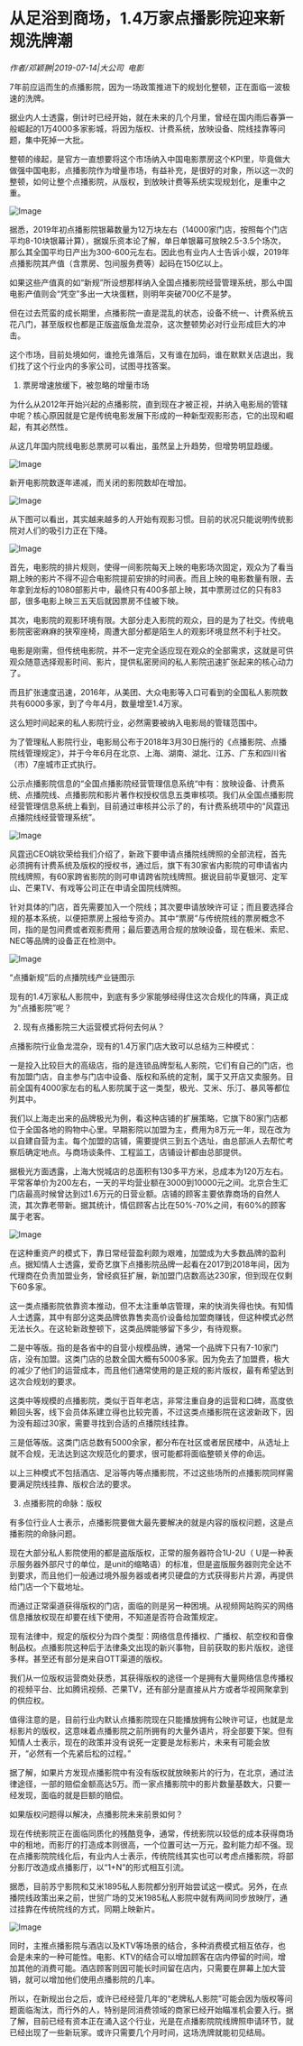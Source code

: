 # 从足浴到商场，1.4万家点播影院迎来新规洗牌潮

*作者/邓颖翀|2019-07-14|大公司 
                                                电影*

7年前应运而生的点播影院，因为一场政策推进下的规划化整顿，正在面临一波极速的洗牌。

据业内人士透露，倒计时已经开始，就在未来的几个月里，曾经在国内雨后春笋一般崛起的1万4000多家影城，将因为版权、计费系统，放映设备、院线挂靠等问题，集中死掉一大批。

整顿的缘起，是官方一直想要将这个市场纳入中国电影票房这个KPI里，毕竟做大做强中国电影，点播影院作为增量市场，有益补充，是很好的对象，所以这一次的整顿，如何让整个点播影院，从版权，到放映计费等系统实现规划化，是重中之重。

![Image](http://p1.pstatp.com/large/pgc-image/b5dfd93c9e4c432a96ff159e208b20c7)

据悉，2019年初点播影院银幕数量为12万块左右（14000家门店，按照每个门店平均8-10块银幕计算），据娱乐资本论了解，单日单银幕可放映2.5-3.5个场次，那么其全国平均日产出为300-600元左右。因此也有业内人士告诉小娱，2019年点播影院其产值（含票房、包间服务费等）起码在150亿以上。

如果这些产值真的如“新规”所设想那样纳入全国点播影院经营管理系统，那么中国电影产值则会“凭空”多出一大块蛋糕，则明年突破700亿不是梦。

但在过去荒蛮的成长期里，点播影院一直是混乱的状态，设备不统一、计费系统五花八门，甚至版权也都是正版盗版鱼龙混杂，这次整顿势必对行业形成巨大的冲击。

这个市场，目前处境如何，谁抢先谁落后，又有谁在加码，谁在默默关店退出，我们找了这个行业内的多家公司，试图寻找答案。

1. 票房增速放缓下，被忽略的增量市场

为什么从2012年开始兴起的点播影院，直到现在才被正视，并纳入电影局的管辖中呢？核心原因就是它是传统电影发展下形成的一种新型观影形态，它的出现和崛起，有其必然性。

从这几年国内院线电影总票房可以看出，虽然呈上升趋势，但增势明显趋缓。

![Image](http://p3.pstatp.com/large/pgc-image/89e84dc52a9440528acf5ea647a39a3a)

新开电影院数逐年递减，而关闭的影院数却在增加。

![Image](http://p1.pstatp.com/large/pgc-image/b7a01f771d90462fb07e15ce18952362)

从下图可以看出，其实越来越多的人开始有观影习惯。目前的状况只能说明传统影院对人们的吸引力正在下降。

![Image](http://p3.pstatp.com/large/pgc-image/30e0a20abe1b4813b77542648ebc8d23)

首先，电影院的排片规则，使得一间影院每天上映的电影场次固定，观众为了看当期上映的影片不得不迎合电影院提前安排的时间表。而且上映的电影数量有限，去年拿到龙标的1080部影片中，最终只有400多部上映，其中票房过亿的只有83部，很多电影上映三五天后就因票房不佳被下映。

其次，电影院的观影环境有限。大部分走入影院的观众，目的是为了社交。传统电影院密密麻麻的狭窄座椅，周遭大部分都是陌生人的观影环境显然不利于社交。

电影是刚需，但传统电影院，并不一定完全适应现在观众的全部需求，这就是可供观众随意选择观影时间、影片，提供私密房间的私人影院迅速扩张起来的核心动力了。

而且扩张速度迅速，2016年，从美团、大众电影等入口可看到的全国私人影院数共有6000多家，到了今年4月，数量增至1.4万家。

这么短时间起来的私人影院行业，必然需要被纳入电影局的管辖范围中。

为了管理私人影院行业，电影局公布于2018年3月30日施行的《点播影院、点播院线管理规定》，并于今年6月在北京、上海、湖南、湖北、江苏、广东和四川省（市）7座城市正式执行。

公示点播影院信息的“全国点播影院经营管理信息系统“中有：放映设备、计费系统、点播院线、点播影院和影片著作权授权信息五类审核项。我们从全国点播影院经营管理信息系统上看到，目前通过审核并公示了的，有计费系统项中的“风霆迅点播院线经营管理系统”。

![Image](http://p1.pstatp.com/large/pgc-image/0b5bc67c5b2a4c81a6535ee264fb0d81)

风霆迅CEO姚钦荣给我们介绍了，新政下要申请点播院线牌照的全部流程，首先必须拥有计费系统及版权的授权书，通过后，旗下有30家省内影院的可申请省内院线牌照，有60家跨省影院的则可申请跨省院线牌照。据说目前华夏银河、定军山、芒果TV、有戏等公司正在申请全国院线牌照。

针对具体的门店，首先需要加入一个院线；其次要申请放映许可证；而且要选择合规的基本系统，以便把票房上报给专资办。其中“票房”与传统院线的票房概念不同，指的是包间费或者观影费用；最后要选用合规的放映设备，现在极米、索尼、NEC等品牌的设备正在检测中。

![Image](http://p1.pstatp.com/large/pgc-image/900f2a0d744e4d279d4a998d0f9c3b81)

“点播新规”后的点播院线产业链图示

现有的1.4万家私人影院中，到底有多少家能够经得住这次合规化的阵痛，真正成为“点播影院”呢？

2. 现有点播影院三大运营模式将何去何从？

点播影院行业鱼龙混杂，现有的1.4万家门店大致可以总结为三种模式：

一是投入比较巨大的高级店，指的是连锁品牌型私人影院，它们有自己的门店，也有加盟门店，自主参与门店中设备、版权和系统的定制，属于又开店又卖服务。目前全国有4000家左右的私人影院属于这一类型，极光、艾米、乐汀、暴风等都位列其中。

我们以上海走出来的品牌极光为例，看这种店铺的扩展策略，它旗下80家门店都位于全国各地的购物中心里。早期影院以加盟为主，费用为8万元一年，现在改为以自建自营为主。每个加盟的店铺，需要提供三到五个选址，由总部派人去帮忙考察后确定地点。与商场谈条件、工程监工，店铺设计都由总部提供。

据极光方面透露，上海大悦城店的总面积有130多平方米，总成本为120万左右。平常客单价为200左右，一天的平均营业额在3000到10000元之间。北京合生汇门店最高时候曾达到过1.6万元的日营业额。店铺的顾客主要依靠商场的自然人流，其次靠老带新。据其统计，情侣顾客占比在50%-70%之间，有60%的顾客属于老客。

![Image](http://p1.pstatp.com/large/pgc-image/e19416b5c855408b878ffb87eb473330)

在这种重资产的模式下，靠日常经营盈利颇为艰难，加盟成为大多数品牌的盈利点。据知情人士透露，爱奇艺旗下点播影院品牌一起看在2017到2018年间，因为代理商在负责加盟业务，曾经疯狂扩展，新加盟门店数高达230家，但到现在仅剩下60多家。

这一类点播影院依靠资本推动，但不太注重单店管理，来的快消失得也快。有知情人士透露，其中有部分这类品牌依靠售卖高价设备给加盟商赚钱，但这种模式必然无法长久。在这轮新政整顿下，这类品牌能够留下多少，有待观察。

二是中等版。指的是各省中的自营小规模品牌，通常一个品牌下只有7-10家门店，没有加盟。这类门店的总数全国大概有5000多家。因为免去了加盟费，极大的减少了他们的运营成本，而且他们通常使用的是正规的影片版权，最有希望达到这次合规划的要求。

这类中等规模的点播影院，类似于百年老店，非常注重自身的运营和口碑，高度依赖回头客，线下会员体系建立得也比较完善，不过这类点播影院在这波新政下，因为没有超过30家，需要寻找到合适的点播院线挂靠。

三是低等版。这类门店总数有5000余家，都分布在社区或者居民楼中，从选址上就不合规，无法达到这次规范化的要求，很可能都将面临整顿关停的命运。

以上三种模式不包括酒店、足浴等内等点播影院，不过这些场所的点播影院同样需要满足院线挂靠、版权合法的要求。

3. 点播影院的命脉：版权

有多位行业人士表示，点播影院要做大最先要解决的就是内容的版权问题，这是点播影院的命脉问题。

现在大部分私人影院使用的都是盗版版权，正常的服务器符合1U-2U（ U是一种表示服务器外部尺寸的单位，是unit的缩略语）的标准，但是盗版服务器则完全达不到要求，而且他们一般通过境外服务器或者拷贝硬盘的方式获得影片片源，再提供给门店一个下载地址。

而通过正常渠道获得版权的门店，面临的则是另一种困境。从视频网站购买的网络信息播放权现在却要在线下使用，不知道是否符合政策规定。

现有法律中，规定的版权分为四个类型：网络信息传播权、广播权、航空权和音像制品权。点播影院这种后于法律条文出现的新兴事物，目前获取的影片版权，途径多样。甚至还有部分是来自OTT渠道的版权。

我们从一位版权运营商处获悉，其获得版权的途径一个是拥有大量网络信息传播权的视频平台、比如腾讯视频、芒果TV，还有部分是直接从片方或者华视网聚拿到的供应权。

值得注意的是，目前行业内默认点播影院现在只能播放拥有公映许可证，也就是龙标影片的版权，这意味着点播影院之前所拥有的大量外语片，将全部要下架。但有知情人士表示，现在的政策并没有说死一定要是龙标影片，未来有可能会放开，“必然有一个先紧后松的过程。”

据了解，如果片方发现点播影院中有没有版权就放映影片的行为，在北京，通过法律途径，一部的赔偿金额高达5万。而一家点播影院中的影片数量基数大，只要一经发现，面临的就是巨额的赔偿。

如果版权问题得以解决，点播影院未来前景如何？

现在传统影院正在面临同质化的残酷竞争，通常，传统影院以较低的成本获得商场中的租地，而影厅的打造成本则很高，一个位置可达一万元，盈利能力却不强。现在点播影院院线化后，有业内人士表示，传统院线其实也可以考虑点播影院，将部分影厅改造成点播影厅，以“1+N”的形式相互引流。

据悉，目前苏宁影院和艾米1895私人影院都分别开始尝试这一模式。另外，在点播院线政策出来之前，世贸广场的艾米1985私人影院中就有两间同步放映厅，通过挂靠在传统院线的方式，同期上映新片。

![Image](http://p3.pstatp.com/large/pgc-image/a50e142fb97949eaa0b8ef3fbc1578e1)

同时，主推点播影院与酒店以及KTV等场景的结合，多种消费模式相互依存，也会是未来的一种可能性。电影、KTV的结合可以增加顾客在店内停留的时间，增加其他的消费可能。酒店顾客则因可能长时间留在店内，只需要在屏幕上加大营销，就可以增加他们使用点播影院的几率。

所以，在新规出台之后，或许已经经营几年的“老牌私人影院”可能会因为版权等问题面临淘汰，而行外的人，特别是同消费领域的商家已经开始瞄准机会要入行。据了解，目前已经有资本正在涌入这个行业，光是在点播影院院线牌照申请环节，就已经出现了一些新玩家。或许只需要几个月时间，这场洗牌就能初见结局。

